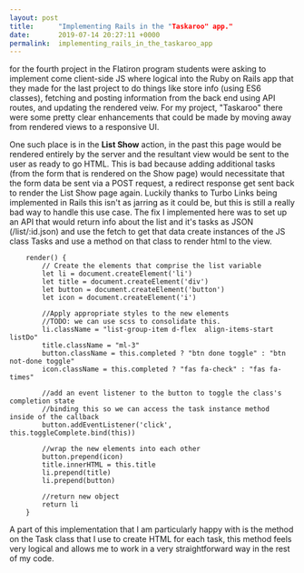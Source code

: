 ```yaml
---
layout: post
title:      "Implementing Rails in the "Taskaroo" app."
date:       2019-07-14 20:27:11 +0000
permalink:  implementing_rails_in_the_taskaroo_app
---
```



for the fourth project in the Flatiron program students were asking to implement come client-side JS where logical into the Ruby on Rails app  that  they made for the last project to do things like store info (using ES6 classes), fetching and posting information  from the back end using API routes, and updating the rendered veiw.  For my project, "Taskaroo" there were some pretty clear enhancements that could be made by moving away from rendered views to a responsive UI.

One such place is in the  **List Show** action, in the past this page would be rendered entirely by the server and the resultant view would be sent to the user as ready to go HTML.  This is bad because adding additional tasks (from the form that is rendered on the Show page) would necessitate that the form data be sent via a POST request, a redirect response get sent back to render the List Show page again.  Luckily thanks to Turbo Links being implemented in Rails this isn't as jarring as it could be, but this is still a really bad way to handle this use case.  The fix I implemented here was to set up an API that would return info about the list and it's tasks as JSON (/list/:id.json) and use the fetch to get that data create instances of the JS class Tasks and use a method on that class to render html to the view.  

```
    render() {
        // Create the elements that comprise the list variable
        let li = document.createElement('li')
        let title = document.createElement('div')
        let button = document.createElement('button')
        let icon = document.createElement('i')

        //Apply appropriate styles to the new elements
        //TODO: we can use scss to consolidate this.
        li.className = "list-group-item d-flex  align-items-start listDo"
        title.className = "ml-3"
        button.className = this.completed ? "btn done toggle" : "btn not-done toggle"
        icon.className = this.completed ? "fas fa-check" : "fas fa-times"

        //add an event listener to the button to toggle the class's completion state
        //binding this so we can access the task instance method inside of the callback
        button.addEventListener('click', this.toggleComplete.bind(this))

        //wrap the new elements into each other
        button.prepend(icon)
        title.innerHTML = this.title
        li.prepend(title)
        li.prepend(button)

        //return new object
        return li
    }

```
A part of this implementation that I am particularly happy with is the method on the Task class that I use to create HTML for each task, this method feels very logical and allows me to work in a very straightforward way in the rest of my code.





